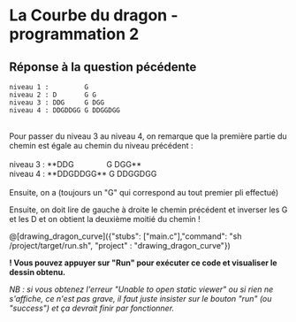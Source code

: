 # La Courbe du dragon - programmation 2

## Réponse à la question pécédente

```
niveau 1 :         G
niveau 2 : D       G G
niveau 3 : DDG     G DGG
niveau 4 : DDGDDGG G DDGGDGG
```
<br>
Pour passer du niveau 3 au niveau 4, on remarque que la première partie du chemin est égale au chemin du niveau précédent :
<br><br>
niveau 3 : **DDG&nbsp;&nbsp;&nbsp;&nbsp;&nbsp;&nbsp;&nbsp;&nbsp;&nbsp;&nbsp;&nbsp;&nbsp;&nbsp;&nbsp;&nbsp;G DGG**
<br>
niveau 4 : **DDGDDGG** G DDGGDGG
<br><br>
Ensuite, on a (toujours un "G" qui correspond au tout premier pli effectué)

Ensuite, on doit lire de gauche à droite le chemin précédent et inverser les G et les D et on obtient la deuxième moitié du chemin !



@[drawing_dragon_curve]({"stubs": ["main.c"],"command": "sh /project/target/run.sh", "project" : "drawing_dragon_curve"})

**! Vous pouvez appuyer sur "Run" pour exécuter ce code et visualiser le dessin obtenu.**

*NB : si vous obtenez l'erreur "Unable to open static viewer" ou si rien ne s'affiche, ce n'est pas grave, il faut juste insister sur le bouton "run" (ou "success") et ça devrait finir par fonctionner.*
